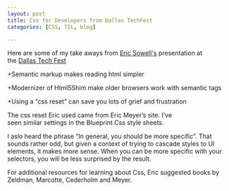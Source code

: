 ```yaml
---
layout: post
title: Css for Developers from Dallas TechFest
categories: [CSS, TIL, blog]

---
```


Here are some of my take aways from [Eric Sowell's](href="http://ericsowell.com/") presentation at the [Dallas Tech Fest](href="http://dallastechfest.com/")

+Semantic markup makes reading html simpler

+Modernizer of Html5Shim make older browsers work with semantic tags

+Using a &#8220;css reset&#8221; can save you lots of grief and frustration

The css reset Eric used came from Eric Meyer&#8217;s site. I&#8217;ve seen similar settings in the Blueprint Css style sheets.

I aslo heard the phrase &#8220;In general, you should be more specific&#8221;. That sounds rather odd, but given a context of trying to cascade styles to UI elements, it makes more sense. When you can be more specific with your selectors, you will be less surprised by the result.

For additional resources for learning about Css, Eric suggested books by Zeldman, Marcotte, Cederholm and Meyer.
